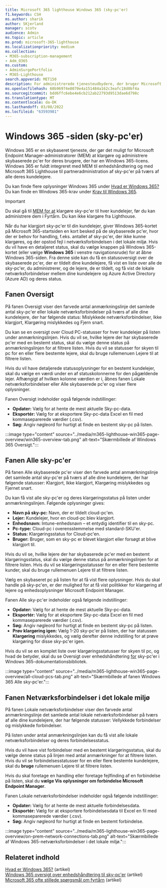 ```yaml
---
title: Microsoft 365 lighthouse Windows 365 (sky-pc'er)
f1.keywords: CSH
ms.author: sharik
author: SKjerland
manager: scotv
audience: Admin
ms.topic: article
ms.prod: microsoft-365-lighthouse
ms.localizationpriority: medium
ms.collection:
- M365-subscription-management
- Adm_O365
ms.custom:
- AdminSurgePortfolio
- M365-Lighthouse
search.appverid: MET150
description: For administrerede tjenesteudbydere, der bruger Microsoft 365 Lighthouse, kan du få mere at vide Windows 365 -siden (sky-pc'er).
ms.openlocfilehash: 60b96974e0070e4a151484a162c3eafc18d0bf4a
ms.sourcegitcommit: bdd6ffc6ebe4e6cb212ab22793d9513dae6d798c
ms.translationtype: MT
ms.contentlocale: da-DK
ms.lasthandoff: 03/08/2022
ms.locfileid: "63593981"
---
```

# <a name="windows-365-cloud-pcs-page-overview"></a>Windows 365 -siden (sky-pc'er)  
  
Windows 365 er en skybaseret tjeneste, der gør det muligt for Microsoft Endpoint Manager-administratorer (MEM) at klargøre og administrere skybaserede pc'er for deres brugere, der har en Windows 365-licens. Windows 365 er fuldt integreret med MEM til enhedshåndtering og med Microsoft 365 Lighthouse til partneradministration af sky-pc'er på tværs af alle deres kundelejere.

Du kan finde flere oplysninger Windows 365 under [Hvad er Windows 365?](/windows-365/overview) Du kan finde en Windows 365-krav under [Krav til Windows 365](/windows-365/enterprise/requirements).

> [!IMPORTANT]
> Du skal gå til [MEM for at](https://go.microsoft.com/fwlink/p/?linkid=2150463) klargøre sky-pc'er til hver kundelejer, før du kan administrere dem i Fyrtårn. Du kan ikke klargøre fra Lighthouse.

Når du har klargjort sky-pc'er til din kundelejer, giver Windows 365-kortet på Microsoft 365-startsiden en kort besked på de skybaserede pc'er, hvor der er behov for handling, f.eks. antallet af sky-pc'er, der ikke kunne klargøres, og der opstod fejl i netværksforbindelsen i det lokale miljø. Hvis du vil have en detaljeret status, skal du vælge knappen på Windows 365-kortet (eller vælge **Windows 365** i venstre navigationsrude) for at åbne Windows 365-siden. Fra denne side kan du få en statusoversigt over de skybaserede pc'er, der er tildelt dine kundelejere, få vist en liste over alle de sky-pc'er, du administrerer, og de lejere, de er tildelt, og få vist de lokale netværksforbindelser mellem dine kundelejere og Azure Active Directory (Azure AD) og deres status.

## <a name="overview-tab"></a>Fanen Oversigt

På fanen Oversigt viser den farvede antal anmærkningslinje det samlede antal sky-pc'er eller lokale netværksforbindelser på tværs af alle dine kundelejere, der har følgende status: Mislykkede netværksforbindelser, Ikke klargjort, Klargøring mislykkedes og Fjern snart.

Du kan se en oversigt over Cloud PC-statusser for hver kundelejer på listen under anmærkningslinjen. Hvis du vil se, hvilke lejere der har skybaserede pc'er med en bestemt status, skal du vælge denne status på anmærkningslinjen for at filtrere listen. Hvis du vil se statusser for skyen til pc for en eller flere bestemte  lejere, skal du bruge rullemenuen Lejere til at filtrere listen.

Hvis du vil have detaljerede statusoplysninger for en bestemt kundelejer, skal du vælge en værdi under en af statuskolonnerne for den pågældende lejer. Afhængigt af hvilken kolonne værdien er i, åbnes  fanen Lokale netværksforbindelser eller Alle skybaserede  pc'er og viser flere oplysninger.

Fanen Oversigt indeholder også følgende indstillinger:

- **Opdater:** Vælg for at hente de mest aktuelle Sky-pc-data.
- **Eksportér:** Vælg for at eksportere Sky-pc-data Excel en fil med kommaseparerede værdier (.csv).
- **Søg:** Angiv nøgleord for hurtigt at finde en bestemt sky-pc på listen.

:::image type="content" source="../media/m365-lighthouse-win365-page-overview/win365-overview-tab.png" alt-text="Skærmbillede af Windows 365 Oversigt.":::

## <a name="all-cloud-pcs-tab"></a>Fanen Alle sky-pc'er

På fanen Alle skybaserede pc'er viser den farvede antal anmærkningslinje det samlede antal sky-pc'er på tværs af alle dine kundelejere, der har følgende statusser: Klargjort, Ikke klargjort, Klargøring mislykkedes og Fjernet snart.

Du kan få vist alle sky-pc'er og deres klargøringsstatus på listen under anmærkningslinjen. Følgende oplysninger gives:

- **Navn på sky-pc:** Navn, der er tildelt cloud-pc'en.
- **Lejer:** Kundelejer, hvor en cloud-pc blev klargjort.
- **Enhedsnavn:** Intune-enhedsnavn – et entydig identifier til en sky-pc.
- **Pc-type:** Cloud-pc i overensstemmelse med standard-SKU'er.
- **Status:** Klargøringsstatus for Cloud-pc'en.
- **Bruger:** Bruger, som en sky-pc er blevet klargjort eller forsøgt at blive klargjort til.

Hvis du vil se, hvilke lejere der har skybaserede pc'er med en bestemt klargøringsstatus, skal du vælge denne status på anmærkningslinjen for at filtrere listen. Hvis du vil se klargøringsstatusser for en eller flere bestemte kunder, skal du  bruge rullemenuen Lejere til at filtrere listen.

Vælg en skybaseret pc på listen for at få vist flere oplysninger. Hvis du skal handle på sky-pc'en, er der mulighed for at få vist politikker for klargøring af lejere og enhedsoplysninger Microsoft Endpoint Manager.

Fanen Alle sky-pc'er indeholder også følgende indstillinger:

- **Opdater:** Vælg for at hente de mest aktuelle Sky-pc-data.
- **Eksportér:** Vælg for at eksportere Sky-pc-data Excel en fil med kommaseparerede værdier (.csv).
- **Søg:** Angiv nøgleord for hurtigt at finde en bestemt sky-pc på listen.
- **Prøv klargøring igen:** Vælg 1-20 sky-pc'er på listen, der har statussen **Klargøring** mislykkedes, og vælg derefter denne indstilling for at prøve klargøring for disse sky-pc'er igen.

Hvis du vil se en komplet liste over klargøringsstatusser for skyen til pc, og hvad de betyder, skal du se Oversigt over enhedshåndtering [for](/windows-365/enterprise/device-management-overview#column-details) sky-pc'er i Windows 365-dokumentationsbibliotek.

:::image type="content" source="../media/m365-lighthouse-win365-page-overview/all-cloud-pcs-tab.png" alt-text="Skærmbillede af fanen Windows 365 Alle sky-pc'er.":::

## <a name="on-premises-network-connections-tab"></a>Fanen Netværksforbindelser i det lokale miljø

På fanen Lokale netværksforbindelser viser den farvede antal anmærkningslinje det samlede antal lokale netværksforbindelser på tværs af alle dine kundelejere, der har følgende statusser: Vellykkede forbindelser og mislykkede forbindelser.

På listen under antal anmærkningslinjen kan du få vist alle lokale netværksforbindelser og deres forbindelsesstatus.

Hvis du vil have vist forbindelser med en bestemt klargøringsstatus, skal du vælge denne status på linjen med antal anmærkninger for at filtrere listen. Hvis du vil se forbindelsesstatusser for en eller flere bestemte kundelejere, skal du **bruge** rullemenuen Lejere til at filtrere listen.

Hvis du skal foretage en handling eller foretage fejlfinding af en forbindelse på listen, skal du **vælge Vis oplysninger om forbindelse Microsoft Endpoint Manager**.

Fanen Lokale netværksforbindelser indeholder også følgende indstillinger:

- **Opdater:** Vælg for at hente de mest aktuelle forbindelsesdata.
- **Eksportér:** Vælg for at eksportere forbindelsesdata til Excel en fil med kommaseparerede værdier (.csv).
- **Søg:** Angiv nøgleord for hurtigt at finde en bestemt forbindelse.

:::image type="content" source="../media/m365-lighthouse-win365-page-overview/on-prem-network-connections-tab.png" alt-text="Skærmbillede af Windows 365-netværksforbindelser i det lokale miljø.":::

## <a name="related-content"></a>Relateret indhold

[Hvad er Windows 365?](/windows-365/overview) (artikel)\
[Windows 365 oversigt over enhedshåndtering til sky-pc'er](/windows-365/enterprise/device-management-overview) (artikel)\
[Microsoft 365 ofte stillede spørgsmål om fyrtårn](m365-lighthouse-faq.yml) (artikel)